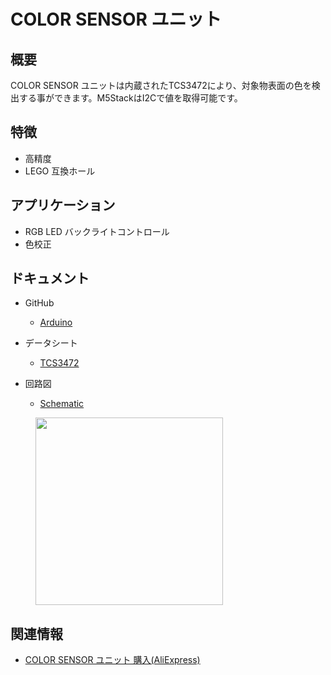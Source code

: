 # COLOR SENSOR ユニット

## 概要

COLOR SENSOR ユニットは内蔵されたTCS3472により、対象物表面の色を検出する事ができます。M5StackはI2Cで値を取得可能です。

## 特徴

- 高精度
- LEGO 互換ホール

## アプリケーション

- RGB LED バックライトコントロール
- 色校正

## ドキュメント

- GitHub
  - [Arduino](https://github.com/m5stack/M5Stack/tree/master/examples/Unit/Color)

- データシート
  - [TCS3472](https://pdf1.alldatasheet.com/datasheet-pdf/view/560511/AMSCO/TCS3472.html)

- 回路図
  - [Schematic](https://github.com/m5stack/M5Stack)

<figure>
    <img src="assets/img/product_pics/units/M5GO_Unit_color_sensor.png" height="300" width="300">
</figure>

## 関連情報

- [COLOR SENSOR ユニット 購入(AliExpress)](https://www.aliexpress.com/store/product/M5Stack-Official-Color-Unit-TCS34725-Color-Sensor-RGB-Color-Sensor-Development-Board-Module-GROVE-I2C-Compatible/3226069_32946957647.html)